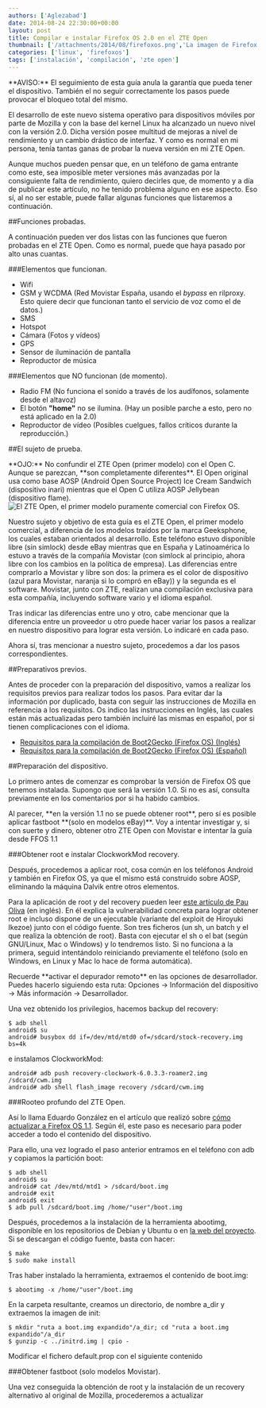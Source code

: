 ```yaml
---
authors: ['Aglezabad']
date: 2014-08-24 22:30:00+00:00
layout: post
title: Compilar e instalar Firefox OS 2.0 en el ZTE Open
thumbnail: ['/attachments/2014/08/firefoxos.png','La imagen de Firefox OS']
categories: ['linux', 'firefoxos']
tags: ['instalación', 'compilación', 'zte open']
---
```


<div class="alert alert-warning">
	**AVISO:** El seguimiento de esta guía anula la garantía que pueda tener el dispositivo. También el no seguir correctamente los pasos puede provocar el bloqueo total del mismo.
</div>

El desarrollo de este nuevo sistema operativo para dispositivos móviles por parte de Mozilla y con la base del kernel Linux ha alcanzado un nuevo nivel con la versión 2.0. Dicha versión posee multitud de mejoras a nivel de rendimiento y un cambio drástico de interfaz. Y como es normal en mi persona, tenía tantas ganas de probar la nueva versión en mi ZTE Open.

Aunque muchos pueden pensar que, en un teléfono de gama entrante como este, sea imposible meter versiones más avanzadas por la consiguiente falta de rendimiento, quiero decirles que, de momento y a día de publicar este artículo, no he tenido problema alguno en ese aspecto. Eso sí, al no ser estable, puede fallar algunas funciones que listaremos a continuación.

##Funciones probadas.

A continuación pueden ver dos listas con las funciones que fueron probadas en el ZTE Open. Como es normal, puede que haya pasado por alto unas cuantas.

###Elementos que funcionan.

* Wifi
* GSM y WCDMA (Red Movistar España, usando el *bypass* en rilproxy. Esto quiere decir que funcionan tanto el servicio de voz como el de datos.)
* SMS
* Hotspot
* Cámara (Fotos y vídeos)
* GPS
* Sensor de iluminación de pantalla
* Reproductor de música

###Elementos que NO funcionan (de momento).

* Radio FM (No funciona el sonido a través de los audífonos, solamente desde el altavoz)
* El botón **"home"** no se ilumina. (Hay un posible parche a esto, pero no está aplicado en la 2.0)
* Reproductor de vídeo (Posibles cuelgues, fallos críticos durante la reproducción.)

##El sujeto de prueba.

<div class="alert alert-info">
	**OJO:** No confundir el ZTE Open (primer modelo) con el Open C. Aunque se parezcan, **son completamente diferentes**. El Open original usa como base AOSP (Android Open Source Project) Ice Cream Sandwich (dispositivo inari) mientras que el Open C utiliza AOSP Jellybean (dispositivo flame).
</div>

<img class="img-responsive img-rounded lazy center-block" data-original="/attachments/2014/08/ZTE-Open.jpg" src="/img/placeholder.gif" alt="El ZTE Open, el primer modelo puramente comercial con Firefox OS.">

Nuestro sujeto y objetivo de esta guía es el ZTE Open, el primer modelo comercial, a diferencia de los modelos traídos por la marca Geeksphone, los cuales estaban orientados al desarrollo. Este teléfono estuvo disponible libre (sin simlock) desde eBay mientras que en España y Latinoamérica lo estuvo a través de la compañía Movistar (con simlock al principio, ahora libre con los cambios en la política de empresa). Las diferencias entre comprarlo a Movistar y libre son dos: la primera es el color de dispositivo (azul para Movistar, naranja si lo compró en eBay)) y la segunda es el software. Movistar, junto con ZTE, realizan una compilación exclusiva para esta compañía, incluyendo software vario y el idioma español.

Tras indicar las diferencias entre uno y otro, cabe mencionar que la diferencia entre un proveedor u otro puede hacer variar los pasos a realizar en nuestro dispositivo para lograr esta versión. Lo indicaré en cada paso.

Ahora sí, tras mencionar a nuestro sujeto, procedemos a dar los pasos correspondientes.

##Preparativos previos.

Antes de proceder con la preparación del dispositivo, vamos a realizar los requisitos previos para realizar todos los pasos. Para evitar dar la información por duplicado, basta con seguir las instrucciones de Mozilla en referencia a los requisitos. Os indico las instrucciones en Inglés, las cuales están más actualizadas pero también incluiré las mismas en español, por si tienen complicaciones con el idioma.

* [Requisitos para la compilación de Boot2Gecko (Firefox OS) (Inglés)](https://developer.mozilla.org/en-US/Firefox_OS/Firefox_OS_build_prerequisites)
* [Requisitos para la compilación de Boot2Gecko (Firefox OS) (Español)](https://developer.mozilla.org/es/docs/Mozilla/Boot_to_Gecko/Firefox_OS_build_prerequisites)

##Preparación del dispositivo.

Lo primero antes de comenzar es comprobar la versión de Firefox OS que tenemos instalada. Supongo que será la versión 1.0. Si no es así, consulta previamente en los comentarios por si ha habido cambios.

<div class="alert alert-warning">
	Al parecer, **en la versión 1.1 no se puede obtener root**, pero sí es posible aplicar fastboot **(solo en modelos eBay)**. Voy a intentar investigar y, si con suerte y dinero, obtener otro ZTE Open con Movistar e intentar la guía desde FFOS 1.1
</div> 

###Obtener root e instalar ClockworkMod recovery.

Después, procedemos a aplicar root, cosa común en los teléfonos Android y también en Firefox OS, ya que el mismo está construido sobre AOSP, eliminando la máquina Dalvik entre otros elementos.

Para la aplicación de root y del recovery pueden leer [este artículo de Pau Oliva](http://pof.eslack.org/2013/07/05/zte-open-firefoxos-phone-root-and-first-impressions/) (en inglés). En él explica la vulnerabilidad concreta para lograr obtener root e incluso dispone de un ejecutable (variante del exploit de Hiroyuki Ikezoe) junto con el código fuente. Son tres ficheros (un sh, un batch y el que realiza la obtención de root). Basta con ejecutar el sh o el bat (según GNU/Linux, Mac o Windows) y lo tendremos listo. Si no funciona a la primera, seguid intentándolo reiniciando previamente el teléfono (solo en Windows, en Linux y Mac lo hace de forma automática).

<div class="alert alert-info">
	Recuerde **activar el depurador remoto** en las opciones de desarrollador. Puedes hacerlo siguiendo esta ruta: Opciones -> Información del dispositivo -> Más información -> Desarrollador.
</div>

Una vez obtenido los privilegios, hacemos backup del recovery:

	$ adb shell
	android$ su
	android# busybox dd if=/dev/mtd/mtd0 of=/sdcard/stock-recovery.img bs=4k

e instalamos ClockworkMod:

	android# adb push recovery-clockwork-6.0.3.3-roamer2.img /sdcard/cwm.img
	android# adb shell flash_image recovery /sdcard/cwm.img

###Rooteo profundo del ZTE Open.

Así lo llama Eduardo González en el artículo que realizó sobre [cómo actualizar a Firefox OS 1.1](http://sl.edujose.org/2013/09/zte-open-hack-actualizando-fxos-11.html). Según él, este paso es necesario para poder acceder a todo el contenido del dispositivo.

Para ello, una vez logrado el paso anterior entramos en el teléfono con adb y copiamos la partición boot:

	$ adb shell
	android$ su
	android# cat /dev/mtd/mtd1 > /sdcard/boot.img
	android# exit
	android$ exit
	$ adb pull /sdcard/boot.img /home/"user"/boot.img

Después, procedemos a la instalación de la herramienta abootimg, disponible en los repositorios de Debian y Ubuntu o en [la web del proyecto](https://gitorious.org/ac100/abootimg/source/7e127fee6a3981f6b0a50ce9910267cd501e09d4:). Si se descargan el código fuente, basta con hacer:

	$ make
	$ sudo make install

Tras haber instalado la herramienta, extraemos el contenido de boot.img:

	$ abootimg -x /home/"user"/boot.img

En la carpeta resultante, creamos un directorio, de nombre a_dir y extraemos la imagen de init:

	$ mkdir "ruta a boot.img expandido"/a_dir; cd "ruta a boot.img expandido"/a_dir
	$ gunzip -c ../initrd.img | cpio -

Modificar el fichero default.prop con el siguiente contenido

###Obtener fastboot (solo modelos Movistar).

Una vez conseguida la obtención de root y la instalación de un recovery alternativo al original de Mozilla, procederemos a actualizar
